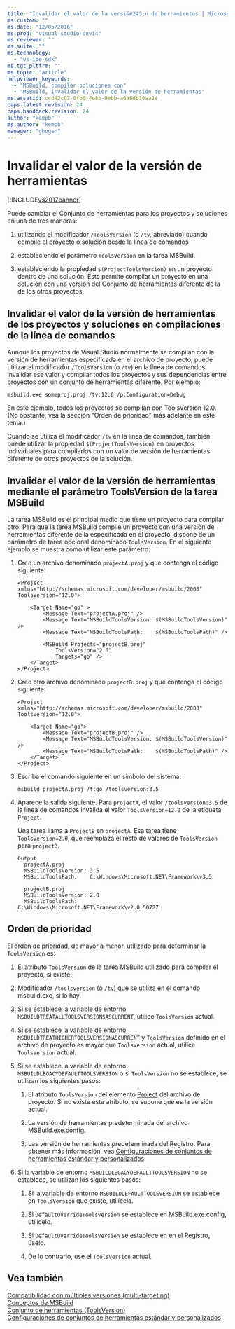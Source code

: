 ```yaml
---
title: "Invalidar el valor de la versi&#243;n de herramientas | Microsoft Docs"
ms.custom: ""
ms.date: "12/05/2016"
ms.prod: "visual-studio-dev14"
ms.reviewer: ""
ms.suite: ""
ms.technology: 
  - "vs-ide-sdk"
ms.tgt_pltfrm: ""
ms.topic: "article"
helpviewer_keywords: 
  - "MSBuild, compilar soluciones con"
  - "MSBuild, invalidar el valor de la versión de herramientas"
ms.assetid: ccd42c07-0fb6-4e8b-9ebb-a6a6db18aa2e
caps.latest.revision: 24
caps.handback.revision: 24
author: "kempb"
ms.author: "kempb"
manager: "ghogen"
---
```

# Invalidar el valor de la versi&#243;n de herramientas
[!INCLUDE[vs2017banner](../code-quality/includes/vs2017banner.md)]

Puede cambiar el Conjunto de herramientas para los proyectos y soluciones en una de tres maneras:  
  
1.  utilizando el modificador `/ToolsVersion` \(o `/tv`, abreviado\) cuando compile el proyecto o solución desde la línea de comandos  
  
2.  estableciendo el parámetro `ToolsVersion` en la tarea MSBuild.  
  
3.  estableciendo la propiedad `$(ProjectToolsVersion)` en un proyecto dentro de una solución.  Esto permite compilar un proyecto en una solución con una versión del Conjunto de herramientas diferente de la de los otros proyectos.  
  
## Invalidar el valor de la versión de herramientas de los proyectos y soluciones en compilaciones de la línea de comandos  
 Aunque los proyectos de Visual Studio normalmente se compilan con la versión de herramientas especificada en el archivo de proyecto, puede utilizar el modificador `/ToolsVersion` \(o `/tv`\) en la línea de comandos invalidar ese valor y compilar todos los proyectos y sus dependencias entre proyectos con un conjunto de herramientas diferente.  Por ejemplo:  
  
```  
msbuild.exe someproj.proj /tv:12.0 /p:Configuration=Debug  
```  
  
 En este ejemplo, todos los proyectos se compilan con ToolsVersion 12.0. \(No obstante, vea la sección "Orden de prioridad" más adelante en este tema.\)  
  
 Cuando se utiliza el modificador `/tv` en la línea de comandos, también puede utilizar la propiedad `$(ProjectToolsVersion)` en proyectos individuales para compilarlos con un valor de versión de herramientas diferente de otros proyectos de la solución.  
  
## Invalidar el valor de la versión de herramientas mediante el parámetro ToolsVersion de la tarea MSBuild  
 La tarea MSBuild es el principal medio que tiene un proyecto para compilar otro.  Para que la tarea MSBuild compile un proyecto con una versión de herramientas diferente de la especificada en el proyecto, dispone de un parámetro de tarea opcional denominado `ToolsVersion`.  En el siguiente ejemplo se muestra cómo utilizar este parámetro:  
  
1.  Cree un archivo denominado `projectA.proj` y que contenga el código siguiente:  
  
    ```  
    <Project xmlns="http://schemas.microsoft.com/developer/msbuild/2003"  
    ToolsVersion="12.0">  
  
        <Target Name="go" >   
            <Message Text="projectA.proj" />  
            <Message Text="MSBuildToolsVersion: $(MSBuildToolsVersion)" />  
            <Message Text="MSBuildToolsPath:    $(MSBuildToolsPath)" />  
  
            <MSBuild Projects="projectB.proj"  
                ToolsVersion="2.0"  
                Targets="go" />  
        </Target>  
    </Project>  
    ```  
  
2.  Cree otro archivo denominado `projectB.proj` y que contenga el código siguiente:  
  
    ```  
    <Project xmlns="http://schemas.microsoft.com/developer/msbuild/2003"  
    ToolsVersion="12.0">  
  
        <Target Name="go">  
            <Message Text="projectB.proj" />  
            <Message Text="MSBuildToolsVersion: $(MSBuildToolsVersion)" />  
            <Message Text="MSBuildToolsPath:    $(MSBuildToolsPath)" />  
        </Target>  
    </Project>  
    ```  
  
3.  Escriba el comando siguiente en un símbolo del sistema:  
  
    ```  
    msbuild projectA.proj /t:go /toolsversion:3.5  
    ```  
  
4.  Aparece la salida siguiente.  Para `projectA`, el valor `/toolsversion:3.5` de la línea de comandos invalida el valor `ToolsVersion=12.0` de la etiqueta `Project`.  
  
     Una tarea llama a `ProjectB` en `projectA`.  Esa tarea tiene `ToolsVersion=2.0`, que reemplaza el resto de valores de `ToolsVersion` para `projectB`.  
  
    ```  
    Output:  
      projectA.proj  
      MSBuildToolsVersion: 3.5  
      MSBuildToolsPath:    C:\Windows\Microsoft.NET\Framework\v3.5  
  
      projectB.proj  
      MSBuildToolsVersion: 2.0  
      MSBuildToolsPath:    C:\Windows\Microsoft.NET\Framework\v2.0.50727  
    ```  
  
## Orden de prioridad  
 El orden de prioridad, de mayor a menor, utilizado para determinar la `ToolsVersion` es:  
  
1.  El atributo `ToolsVersion` de la tarea MSBuild utilizado para compilar el proyecto, si existe.  
  
2.  Modificador `/toolsversion` \(o `/tv`\) que se utiliza en el comando msbuild.exe, si lo hay.  
  
3.  Si se establece la variable de entorno `MSBUILDTREATALLTOOLSVERSIONSASCURRENT`, utilice `ToolsVersion` actual.  
  
4.  Si se establece la variable de entorno `MSBUILDTREATHIGHERTOOLSVERSIONASCURRENT` y `ToolsVersion` definido en el archivo de proyecto es mayor que `ToolsVersion` actual, utilice `ToolsVersion` actual.  
  
5.  Si se establece la variable de entorno `MSBUILDLEGACYDEFAULTTOOLSVERSION` o si `ToolsVersion` no se establece, se utilizan los siguientes pasos:  
  
    1.  El atributo `ToolsVersion` del elemento [Project](../msbuild/project-element-msbuild.md) del archivo de proyecto.  Si no existe este atributo, se supone que es la versión actual.  
  
    2.  La versión de herramientas predeterminada del archivo MSBuild.exe.config.  
  
    3.  Las versión de herramientas predeterminada del Registro.  Para obtener más información, vea [Configuraciones de conjuntos de herramientas estándar y personalizados](../msbuild/standard-and-custom-toolset-configurations.md).  
  
6.  Si la variable de entorno `MSBUILDLEGACYDEFAULTTOOLSVERSION` no se establece, se utilizan los siguientes pasos:  
  
    1.  Si la variable de entorno `MSBUILDDEFAULTTOOLSVERSION` se establece en `ToolsVersion` que existe, utilícela.  
  
    2.  Si `DefaultOverrideToolsVersion` se establece en MSBuild.exe.config, utilícelo.  
  
    3.  Si `DefaultOverrideToolsVersion` se establece en en el Registro, úselo.  
  
    4.  De lo contrario, use el `ToolsVersion` actual.  
  
## Vea también  
 [Compatibilidad con múltiples versiones \(multi\-targeting\)](../msbuild/msbuild-multitargeting-overview.md)   
 [Conceptos de MSBuild](../msbuild/msbuild-concepts.md)   
 [Conjunto de herramientas \(ToolsVersion\)](../msbuild/msbuild-toolset-toolsversion.md)   
 [Configuraciones de conjuntos de herramientas estándar y personalizados](../msbuild/standard-and-custom-toolset-configurations.md)
